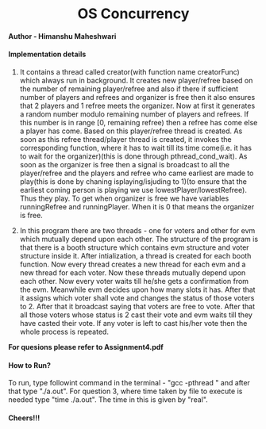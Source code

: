 <h1 align="center">OS Concurrency</h1>

#### Author - Himanshu Maheshwari

#### Implementation details 

1) It contains a thread called creator(with function name creatorFunc) which always run in background. It creates new player/refree based on the number of remaining player/refree and also if there if sufficient number of players and refrees and organizer is free then it also ensures that 2 players and 1 refree meets the organizer. Now at first it generates a random number modulo remaining number of players and refrees. If this number is in range [0, remaining refree) then a refree has come else a player has come. Based on this player/refree thread is created. As soon as this refree thread/player thread is created, it invokes the corresponding function, where it has to wait till its time come(i.e. it has to wait for the organizer)(this is done through pthread_cond_wait). As soon as the organizer is free then a signal is broadcast to all the player/refree and the players and refree who came earliest are made to play(this is done by chaning isplaying/isjuding to 1)(to ensure that the earliest coming person is playing we use lowestPlayer/lowestRefree). Thus they play. To get when organizer is free we have variables runningRefree and runningPlayer. When it is 0 that means the organizer is free.

2) In this program there are two threads - one for voters and other for evm which mutually depend upon each other. The structure of the program is that there is a booth structure which contains evm structure and voter structure inside it. After intialization, a thread is created for each booth function. Now every thread creates a new thread for each evm and a new thread for each voter. Now these threads mutually depend upon each other. Now every voter waits till he/she gets a confirmation from the evm. Meanwhile evm decides upon how many slots it has. After that it assigns which voter shall vote and changes the status of those voters to 2. After that it broadcast saying that voters are free to vote. After that all those voters whose status is 2 cast their vote and evm waits till they have casted their vote. If any voter is left to cast his/her vote then the whole process is repeated.	

__For quesions please refer to Assignment4.pdf__

#### How to Run?
To run, type followint command in the terminal - "gcc -pthread <file-name>" and after that type "./a.out". For question 3, where time taken by file to execute is needed type "time ./a.out". The time in this is given by "real".  

#### Cheers!!!
